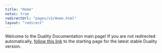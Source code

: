 ```yaml
---
title: "Home"
notoc: true
redirectUrl: "pages/v3/Home.html"
layout: "redirect"
---
```


Welcome to the Duality Documentation main page! If you are not redirected automatically, [follow this link](pages/v3/Home.html) to the starting page for the latest stable Duality version.